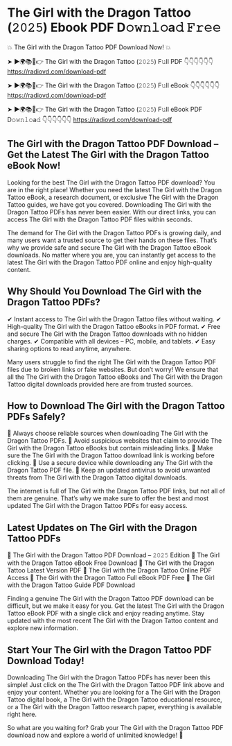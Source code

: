 # The Girl with the Dragon Tattoo (𝟸𝟶𝟸𝟻) Ebook PDF D𝚘𝚠𝚗𝚕𝚘a𝚍 𝙵𝚛𝚎𝚎

💥 The Girl with the Dragon Tattoo PDF Download Now! 💥

➤ ►🌍📚📱👉 The Girl with the Dragon Tattoo (𝟸𝟶𝟸𝟻) F𝚞ll PDF 👇👇👇👇👇👇
https://radiovd.com/download-pdf

➤ ►🌍📚📱👉 The Girl with the Dragon Tattoo (𝟸𝟶𝟸𝟻) F𝚞ll eBook 👇👇👇👇👇👇
https://radiovd.com/download-pdf

➤ ►🌍📚📱👉 The Girl with the Dragon Tattoo (𝟸𝟶𝟸𝟻) F𝚞ll eBook PDF D𝚘𝚠𝚗𝚕𝚘a𝚍 👇👇👇👇👇👇
https://radiovd.com/download-pdf

## The Girl with the Dragon Tattoo PDF Download – Get the Latest The Girl with the Dragon Tattoo eBook Now!

Looking for the best The Girl with the Dragon Tattoo PDF download? You are in the right place! Whether you need the latest The Girl with the Dragon Tattoo eBook, a research document, or exclusive The Girl with the Dragon Tattoo guides, we have got you covered. Downloading The Girl with the Dragon Tattoo PDFs has never been easier. With our direct links, you can access The Girl with the Dragon Tattoo PDF files within seconds.

The demand for The Girl with the Dragon Tattoo PDFs is growing daily, and many users want a trusted source to get their hands on these files. That’s why we provide safe and secure The Girl with the Dragon Tattoo eBook downloads. No matter where you are, you can instantly get access to the latest The Girl with the Dragon Tattoo PDF online and enjoy high-quality content.

## Why Should You Download The Girl with the Dragon Tattoo PDFs?

✔ Instant access to The Girl with the Dragon Tattoo files without waiting.
✔ High-quality The Girl with the Dragon Tattoo eBooks in PDF format.
✔ Free and secure The Girl with the Dragon Tattoo downloads with no hidden charges.
✔ Compatible with all devices – PC, mobile, and tablets.
✔ Easy sharing options to read anytime, anywhere.

Many users struggle to find the right The Girl with the Dragon Tattoo PDF files due to broken links or fake websites. But don’t worry! We ensure that all the The Girl with the Dragon Tattoo eBooks and The Girl with the Dragon Tattoo digital downloads provided here are from trusted sources.

## How to Download The Girl with the Dragon Tattoo PDFs Safely?

📌 Always choose reliable sources when downloading The Girl with the Dragon Tattoo PDFs.
📌 Avoid suspicious websites that claim to provide The Girl with the Dragon Tattoo eBooks but contain misleading links.
📌 Make sure the The Girl with the Dragon Tattoo download link is working before clicking.
📌 Use a secure device while downloading any The Girl with the Dragon Tattoo PDF file.
📌 Keep an updated antivirus to avoid unwanted threats from The Girl with the Dragon Tattoo digital downloads.

The internet is full of The Girl with the Dragon Tattoo PDF links, but not all of them are genuine. That’s why we make sure to offer the best and most updated The Girl with the Dragon Tattoo PDFs for easy access.

## Latest Updates on The Girl with the Dragon Tattoo PDFs

🔹 The Girl with the Dragon Tattoo PDF Download – 𝟸𝟶𝟸𝟻 Edition
🔹 The Girl with the Dragon Tattoo eBook Free Download
🔹 The Girl with the Dragon Tattoo Latest Version PDF
🔹 The Girl with the Dragon Tattoo Online PDF Access
🔹 The Girl with the Dragon Tattoo Full eBook PDF Free
🔹 The Girl with the Dragon Tattoo Guide PDF Download

Finding a genuine The Girl with the Dragon Tattoo PDF download can be difficult, but we make it easy for you. Get the latest The Girl with the Dragon Tattoo eBook PDF with a single click and enjoy reading anytime. Stay updated with the most recent The Girl with the Dragon Tattoo content and explore new information.

## Start Your The Girl with the Dragon Tattoo PDF Download Today!

Downloading The Girl with the Dragon Tattoo PDFs has never been this simple! Just click on the The Girl with the Dragon Tattoo PDF link above and enjoy your content. Whether you are looking for a The Girl with the Dragon Tattoo digital book, a The Girl with the Dragon Tattoo educational resource, or a The Girl with the Dragon Tattoo research paper, everything is available right here.

So what are you waiting for? Grab your The Girl with the Dragon Tattoo PDF download now and explore a world of unlimited knowledge! 🚀